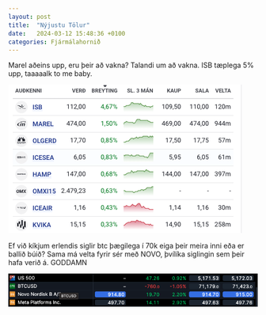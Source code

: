 ```yaml
---
layout: post
title:  "Nýjustu Tölur"
date:   2024-03-12 15:48:36 +0100
categories: Fjármálahornið
---
```


Marel aðeins upp, eru þeir að vakna? Talandi um að vakna. ISB tæplega 5% upp, taaaaalk to me baby.

![boom][def]

[def]: /assets/images/stocks.png

Ef við kíkjum erlendis siglir btc þægilega í 70k eiga þeir meira inni eða er ballið búið?
Sama má velta fyrir sér með NOVO, þvílíka siglingin sem þeir hafa verið á. GODDAMN

![boom2][def2]

[def2]: /assets/images/stockuti1203.png
